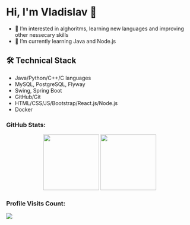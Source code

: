 Hi, I'm Vladislav 👋
=====================
- 👀 I’m interested in alghoritms, learning new languages and improving other nessecary skills
- 🌱 I’m currently learning Java and Node.js




## 🛠 Technical Stack
*   Java/Python/C++/C languages
*   MySQL, PostgreSQL, Flyway
*   Swing, Spring Boot
*   GitHub/Git
*   HTML/CSS/JS/Bootstrap/React.js/Node.js
*   Docker


<h3>GitHub Stats:</h3>
<div align="center" style="diplay: flex;">
  <img src="https://github-readme-stats.vercel.app/api?username=vladislav77777&show_icons=true&theme=dark" style="height: 150px;">
  <img src="https://github-readme-stats.vercel.app/api/top-langs/?username=vladislav77777&layout=compact&theme=dark" style="height: 150px;">
</div>

<h3>Profile Visits Count:</h3>
<div>
  <img src="https://profile-counter.glitch.me/vladislav77777/count.svg">
</div>

